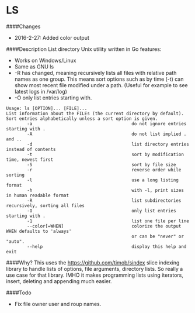 LS
========

####Changes
* 2016-2-27: Added color output

####Description
List directory Unix utility written in Go features:
* Works on Windows/Linux
* Same as GNU ls
* -R has changed, meaning recursively lists all files with relative path names as one group. This means sort options such as by time (-t) can show most recent file modified under a path. (Useful for example to see latest logs in /var/log)
* -O only list entries starting with.

```
Usage: ls [OPTION]... [FILE]...
List information about the FILEs (the current directory by default).
Sort entries alphabetically unless a sort option is given.
        -a                                      do not ignore entries starting with .
        -A                                      do not list implied . and ..
        -d                                      list directory entries instead of contents
        -t                                      sort by modification time, newest first
        -S                                      sort by file size
        -r                                      reverse order while sorting
        -l                                      use a long listing format
        -h                                      with -l, print sizes in human readable format
        -R                                      list subdirectories recursively, sorting all files
        -O                                      only list entries starting with .
        -1                                      list one file per line
        --color[=WHEN]                          colorize the output WHEN defaults to 'always'
                                                or can be "never" or "auto".
        --help                                  display this help and exit
````


####Why?
This uses the https://github.com/timob/sindex slice indexing library to handle lists of options, file arguments, directory lists.
So really a use case for that library. IMHO it makes programming lists using iterators, insert, deleting and appending much easier.

####Todo
* Fix file owner user and roup names.

